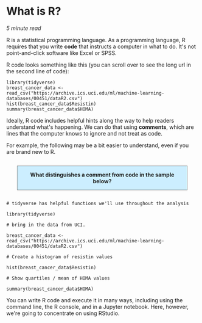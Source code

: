 # What is R?

*5 minute read*

R is a statistical programming language.  As a programming language, R requires that you write **code** that instructs a computer in what to do.  It's not point-and-click software like Excel or SPSS.

R code looks something like this (you can scroll over to see the long url in the second line of code):

```
library(tidyverse)
breast_cancer_data <- read_csv("https://archive.ics.uci.edu/ml/machine-learning-databases/00451/dataR2.csv")
hist(breast_cancer_data$Resistin)
summary(breast_cancer_data$HOMA)
```

Ideally, R code includes helpful hints along the way to help readers understand what's happening.  We can do that using **comments**, which are lines that the computer knows to ignore and not treat as code.

For example, the following may be a bit easier to understand, even if you are brand new to R.

<div style="background-color:#cceeff;
padding: 1em;
margin: 2em;
border: 1px solid grey;
text-align: center;
font-weight: bolder">
What distinguishes a comment from code in the sample below?</div>


```
# tidyverse has helpful functions we'll use throughout the analysis

library(tidyverse)

# bring in the data from UCI.

breast_cancer_data <- read_csv("https://archive.ics.uci.edu/ml/machine-learning-databases/00451/dataR2.csv")

# Create a histogram of resistin values

hist(breast_cancer_data$Resistin)

# Show quartiles / mean of HOMA values

summary(breast_cancer_data$HOMA)
```

You can write R code and execute it in many ways, including using the command line, the R console, and in a Jupyter notebook.  Here, however, we're going to concentrate on using RStudio.
